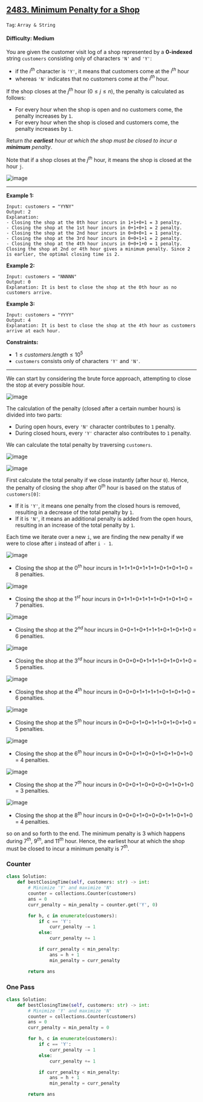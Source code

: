 ## [2483. Minimum Penalty for a Shop](https://leetcode.com/problems/minimum-penalty-for-a-shop/)

```Tag```: ```Array & String```

#### Difficulty: Medium

You are given the customer visit log of a shop represented by a __0-indexed__ string ```customers``` consisting only of characters ```'N'``` and ```'Y'```:

- if the $i^{th}$ character is ```'Y'```, it means that customers come at the $i^{th}$ hour
- whereas ```'N'``` indicates that no customers come at the $i^{th}$ hour.

If the shop closes at the $j^{th}$ hour $(0 \le j \le n)$, the penalty is calculated as follows:

- For every hour when the shop is open and no customers come, the penalty increases by ```1```.
- For every hour when the shop is closed and customers come, the penalty increases by ```1```.

Return _the __earliest__ hour at which the shop must be closed to incur a __minimum__ penalty_.

Note that if a shop closes at the $j^{th}$ hour, it means the shop is closed at the hour ```j```.

![image](https://github.com/quananhle/Python/assets/35042430/f69b914e-8613-4939-9874-c984c871eece)

---

__Example 1:__
```
Input: customers = "YYNY"
Output: 2
Explanation: 
- Closing the shop at the 0th hour incurs in 1+1+0+1 = 3 penalty.
- Closing the shop at the 1st hour incurs in 0+1+0+1 = 2 penalty.
- Closing the shop at the 2nd hour incurs in 0+0+0+1 = 1 penalty.
- Closing the shop at the 3rd hour incurs in 0+0+1+1 = 2 penalty.
- Closing the shop at the 4th hour incurs in 0+0+1+0 = 1 penalty.
Closing the shop at 2nd or 4th hour gives a minimum penalty. Since 2 is earlier, the optimal closing time is 2.
```

__Example 2:__
```
Input: customers = "NNNNN"
Output: 0
Explanation: It is best to close the shop at the 0th hour as no customers arrive.
```

__Example 3:__
```
Input: customers = "YYYY"
Output: 4
Explanation: It is best to close the shop at the 4th hour as customers arrive at each hour.
```

__Constraints:__

- $1 \le customers.length \le 10^5$
- ```customers``` consists only of characters ```'Y'``` and ```'N'```.

---

We can start by considering the brute force approach, attempting to close the stop at every possible hour.

![image](https://leetcode.com/problems/minimum-penalty-for-a-shop/Figures/2483/1.png)

The calculation of the penalty (closed after a certain number hours) is divided into two parts:

- During open hours, every ```'N'``` character contributes to ```1``` penalty.
- During closed hours, every ```'Y'``` character also contributes to ```1``` penalty.

We can calculate the total penalty by traversing ```customers```.

![image](https://leetcode.com/problems/minimum-penalty-for-a-shop/Figures/2483/2.png)

![image](https://leetcode.com/problems/minimum-penalty-for-a-shop/Figures/2483/3.png)

First calculate the total penalty if we close instantly (after hour ```0```). Hence, the penalty of closing the shop after $\mathcal{0}^{th}$ hour is based on the status of ```customers[0]```:

- If it is ```'Y'```, it means one penalty from the closed hours is removed, resulting in a decrease of the total penalty by ```1```.
- If it is ```'N'```, it means an additional penalty is added from the open hours, resulting in an increase of the total penalty by ```1```.

Each time we iterate over a new ```i```, we are finding the new penalty if we were to close after ```i``` instead of after ```i - 1```.

![image](https://github.com/quananhle/Python/assets/35042430/87289ed7-dedf-48a8-a01c-ea6d405efbbd)
- Closing the shop at the $\mathcal{0}^{th}$ hour incurs in 1+1+1+0+1+1+1+0+1+0+1+0 = 8 penalties.

![image](https://github.com/quananhle/Python/assets/35042430/a257a80d-eac8-4048-a1af-85b22b929ab8)
- Closing the shop at the $\mathcal{1}^{st}$ hour incurs in 0+1+1+0+1+1+1+0+1+0+1+0 = 7 penalties.

![image](https://github.com/quananhle/Python/assets/35042430/3d19e54c-464f-4bea-95a4-fe0a2fdf121c)
- Closing the shop at the $\mathcal{2}^{nd}$ hour incurs in 0+0+1+0+1+1+1+0+1+0+1+0 = 6 penalties.

![image](https://github.com/quananhle/Python/assets/35042430/ea85d62c-52b6-45f8-8148-06d5d8edfaee)
- Closing the shop at the $\mathcal{3}^{rd}$ hour incurs in 0+0+0+0+1+1+1+0+1+0+1+0 = 5 penalties.

![image](https://github.com/quananhle/Python/assets/35042430/5fb4743c-a607-4409-8aa1-ab5bff6f13e5)
- Closing the shop at the $\mathcal{4}^{th}$ hour incurs in 0+0+0+1+1+1+1+0+1+0+1+0 = 6 penalties.

![image](https://github.com/quananhle/Python/assets/35042430/ac12e2c8-6100-41c7-93fe-7253804230bc)
- Closing the shop at the $\mathcal{5}^{th}$ hour incurs in 0+0+0+1+0+1+1+0+1+0+1+0 = 5 penalties.

![image](https://github.com/quananhle/Python/assets/35042430/6bc07f55-2d9b-49bf-9fbd-1bfd76f6c17e)
- Closing the shop at the $\mathcal{6}^{th}$ hour incurs in 0+0+0+1+0+0+1+0+1+0+1+0 = 4 penalties.

![image](https://github.com/quananhle/Python/assets/35042430/1c672f61-1dc4-4fb3-bb86-8373b828f47f)
- Closing the shop at the $\mathcal{7}^{th}$ hour incurs in 0+0+0+1+0+0+0+0+1+0+1+0 = 3 penalties.

![image](https://github.com/quananhle/Python/assets/35042430/a5499361-4eba-44c9-acd4-90175e359f58)
- Closing the shop at the $\mathcal{8}^{th}$ hour incurs in 0+0+0+1+0+0+0+1+1+0+1+0 = 4 penalties.

so on and so forth to the end. The minimum penalty is 3 which happens during $\mathcal{7}^{th}$, $\mathcal{9}^{th}$, and $\mathcal{11}^{th}$ hour. Hence, the earliest hour at which the shop must be closed to incur a minimum penalty is $\mathcal{7}^{th}$.

### Counter

```Python
class Solution:
    def bestClosingTime(self, customers: str) -> int:
        # Minimize 'Y' and maximize 'N'
        counter = collections.Counter(customers)
        ans = 0
        curr_penalty = min_penalty = counter.get('Y', 0)

        for h, c in enumerate(customers):
            if c == 'Y':
                curr_penalty -= 1
            else:
                curr_penalty += 1

            if curr_penalty < min_penalty:
                ans = h + 1
                min_penalty = curr_penalty

        return ans
```

### One Pass

```Python
class Solution:
    def bestClosingTime(self, customers: str) -> int:
        # Minimize 'Y' and maximize 'N'
        counter = collections.Counter(customers)
        ans = 0
        curr_penalty = min_penalty = 0

        for h, c in enumerate(customers):
            if c == 'Y':
                curr_penalty -= 1
            else:
                curr_penalty += 1

            if curr_penalty < min_penalty:
                ans = h + 1
                min_penalty = curr_penalty

        return ans
```
